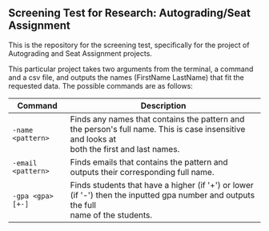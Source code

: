 ## Screening Test for Research: Autograding/Seat Assignment
This is the repository for the screening test, specifically for the project of Autograding and Seat Assignment projects.

This particular project takes two arguments from the terminal, a command and a csv file, and outputs the names (FirstName LastName) that fit the requested data. The possible commands are as follows:

|      **Command**                                         |               **Description**             |
| -------------------------------------------------------- | ----------------------------------------- |
| `-name <pattern>`  | Finds any names that contains the pattern and the person's full name. This is case insensitive and looks at<br> both the first and last names. |
| `-email <pattern>` | Finds emails that contains the pattern and outputs their corresponding full name.                                                          |
| `-gpa <gpa>[+-]`   | Finds students that have a higher (if '+') or lower (if '-') then the inputted gpa number and outputs the full <br>name of the students.        |
